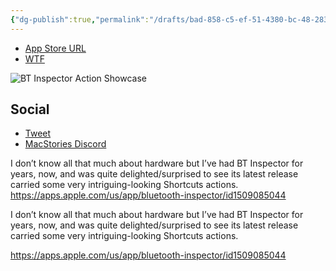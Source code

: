 ```yaml
---
{"dg-publish":true,"permalink":"/drafts/bad-858-c5-ef-51-4380-bc-48-283290700187/","dgHomeLink":true,"dgPassFrontmatter":false}
---
```


- [App Store URL](https://apps.apple.com/us/app/bluetooth-inspector/id1509085044)
- [WTF](https://davidblue.wtf/drafts/BAD858C5-EF51-4380-BC48-283290700187.html)

![BT Inspector Action Showcase](https://i.snap.as/SKuDrxZb.png)

## Social

- [Tweet](https://twitter.com/NeoYokel/status/1515089756765499395)
- [MacStories Discord](https://discord.com/channels/836622115435184162/837345707395907635/964648728361324656)

I don’t know all that much about hardware but I’ve had BT Inspector for years, now, and was quite delighted/surprised to see its latest release carried some very intriguing-looking Shortcuts actions. https://apps.apple.com/us/app/bluetooth-inspector/id1509085044

I don’t know all that much about hardware but I’ve had BT Inspector for years, now, and was quite delighted/surprised to see its latest release carried some very intriguing-looking Shortcuts actions. 

https://apps.apple.com/us/app/bluetooth-inspector/id1509085044